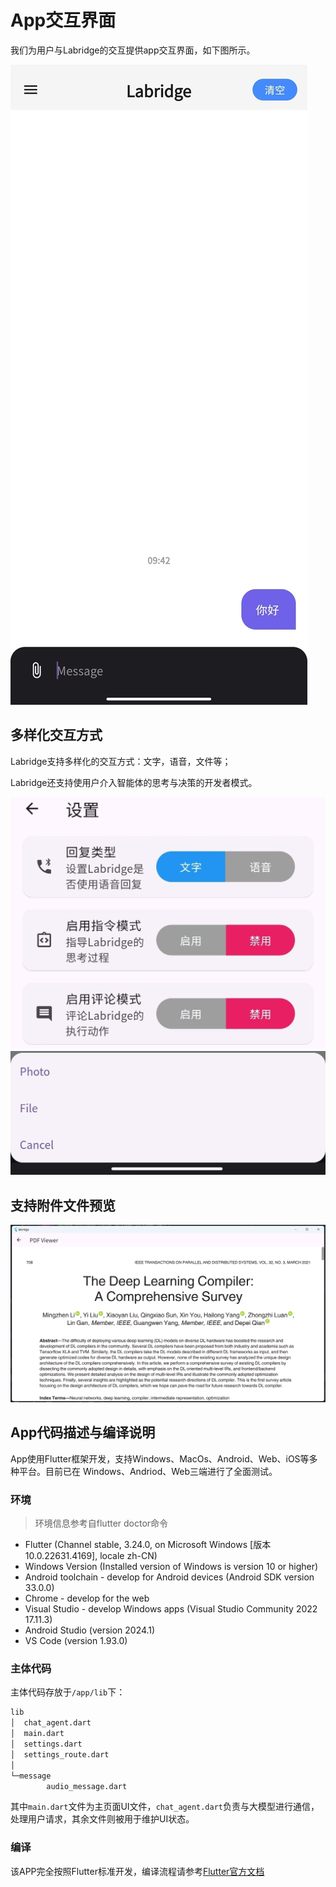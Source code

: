 # App交互界面

我们为用户与Labridge的交互提供app交互界面，如下图所示。

![App交互界面](./images/app_interface.jpg)

## 多样化交互方式

Labridge支持多样化的交互方式：文字，语音，文件等；

Labridge还支持使用户介入智能体的思考与决策的开发者模式。

![App交互方式1](./images/app_settings.jpg)
![App交互方式2](./images/app_files.jpg)

## 支持附件文件预览

![App内文件预览](./images/app_viewer.png)

## App代码描述与编译说明

App使用Flutter框架开发，支持Windows、MacOs、Android、Web、iOS等多种平台。目前已在
Windows、Andriod、Web三端进行了全面测试。

### 环境

> 环境信息参考自flutter doctor命令

- Flutter (Channel stable, 3.24.0, on Microsoft Windows [版本 10.0.22631.4169], locale zh-CN)
- Windows Version (Installed version of Windows is version 10 or higher)
- Android toolchain - develop for Android devices (Android SDK version 33.0.0)
- Chrome - develop for the web
- Visual Studio - develop Windows apps (Visual Studio Community 2022 17.11.3)
- Android Studio (version 2024.1)
- VS Code (version 1.93.0)

### 主体代码

主体代码存放于`/app/lib`下：

```sh
lib
│  chat_agent.dart
│  main.dart
│  settings.dart
│  settings_route.dart
│
└─message
        audio_message.dart
```

其中`main.dart`文件为主页面UI文件，`chat_agent.dart`负责与大模型进行通信，处理用户请求，其余文件则被用于维护UI状态。

### 编译

该APP完全按照Flutter标准开发，编译流程请参考[Flutter官方文档](https://docs.flutter.dev/deployment/android)

